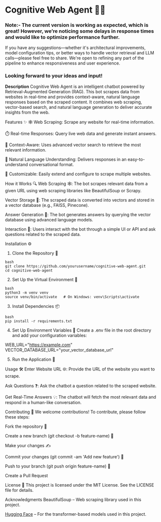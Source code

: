 # **Cognitive Web Agent 🤖🌐**
### Note:- The current version is working as expected, which is great! However, we’re noticing some delays in response times and would like to optimize performance further.
If you have any suggestions—whether it's architectural improvements, model configuration tips, or better ways to handle vector retrieval and LLM calls—please feel free to share. We're open to refining any part of the pipeline to enhance responsiveness and user experience.

### Looking forward to your ideas and input!

**Description**
Cognitive Web Agent is an intelligent chatbot powered by Retrieval-Augmented Generation (RAG). This bot scrapes data from websites in real-time and provides context-aware, natural language responses based on the scraped content. It combines web scraping, vector-based search, and natural language generation to deliver accurate insights from the web.

Features ✨
🕸️ Web Scraping: Scrape any website for real-time information.

⏱️ Real-time Responses: Query live web data and generate instant answers.

🧠 Context-Aware: Uses advanced vector search to retrieve the most relevant information.

💬 Natural Language Understanding: Delivers responses in an easy-to-understand conversational format.

🔧 Customizable: Easily extend and configure to scrape multiple websites.

How it Works 🔍
Web Scraping 🕸️: The bot scrapes relevant data from a given URL using web scraping libraries like BeautifulSoup or Scrapy.

Vector Storage 💾: The scraped data is converted into vectors and stored in a vector database (e.g., FAISS, Pinecone).

Answer Generation 💬: The bot generates answers by querying the vector database using advanced language models.

Interaction 🤖: Users interact with the bot through a simple UI or API and ask questions related to the scraped data.

Installation ⚙️
1. Clone the Repository 🚀
```
bash
git clone https://github.com/yourusername/cognitive-web-agent.git
cd cognitive-web-agent 
```
2. Set Up the Virtual Environment 🌱
```
bash
python3 -m venv venv
source venv/bin/activate   # On Windows: venv\Scripts\activate
```

3. Install Dependencies 📦
```
bash
pip install -r requirements.txt

```

4. Set Up Environment Variables 🔑
Create a .env file in the root directory and add your configuration variables:

WEB_URL="https://example.com"
VECTOR_DATABASE_URL="your_vector_database_url"

5. Run the Application 🚀


Usage 🛠️
Enter Website URL 🌐: Provide the URL of the website you want to scrape.

Ask Questions ❓: Ask the chatbot a question related to the scraped website.

Get Real-Time Answers 💡: The chatbot will fetch the most relevant data and respond in a human-like conversation.

Contributing 🤝
We welcome contributions! To contribute, please follow these steps:

Fork the repository 🍴

Create a new branch (git checkout -b feature-name) 🌿

Make your changes ✍️

Commit your changes (git commit -am 'Add new feature') 📝

Push to your branch (git push origin feature-name) 🚀

Create a Pull Request 



License 📜
This project is licensed under the MIT License. See the LICENSE file for details.

Acknowledgments 
BeautifulSoup – Web scraping library used in this project.



[Hugging Face](https://huggingface.co/) – For the transformer-based models used in this project.
